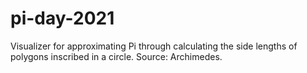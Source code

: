 # pi-day-2021
Visualizer for approximating Pi through calculating the side lengths of polygons inscribed in a circle. Source: Archimedes.
